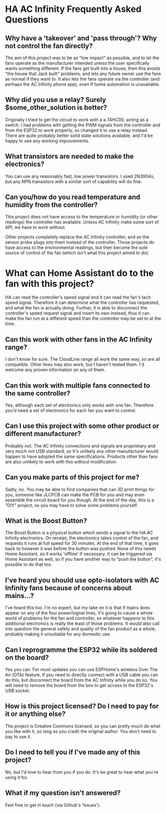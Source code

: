 # HA AC Infinity Frequently Asked Questions

## Why have a 'takeover' and 'pass through'? Why not control the fan directly?

The aim of this project was to be as "low impact" as possible, and to let the fans operate as the manufacturer intended _unless_ the user specifically wants something different. If the fans get built into a house, then
this avoids "the house that Jack built" problems, and lets any future owner use the fans as normal if they want to. It also lets the fans operate via the controller (and perhaps the AC Infinity phone app), even if home automation is unavailable.

## Why did you use a relay? Surely $some_other_solution is better?

Originally I tried to get the circuit to work with a a 74HC00, acting as a switch. I had problems with getting the PWM signals from the controller and from the ESP32 to work properly, so changed it to use a relay instead. There are quite probably better solid state solutions available, and I'd be happy to see any working improvements.

## What transistors are needed to make the electronics?

You can use any reasonably fast, low power transistors. I used 2N3904s, but any NPN transistors with a similar sort of capability will do fine.

## Can you/how do you read temperature and humidity from the controller?

This project does not have access to the temperature or humidity (or other readings) the controller has available. Unless AC Infinity make some sort of API, we have to work without.

Other projects completely replace the AC Infinity controller, and so the sensor probe plugs into them instead of the controller. Those projects do have access to the environmental readings, but then become the sole source of control of the fan (which isn't what this project aimed to do).

# What can Home Assistant do to the fan with this project?

HA can read the controller's speed signal and it can read the fan's tach speed signal. Therefore it can determine what the controller has requested, and what the fan is actually doing. Further, it is able to disconnect the controller's speed request signal and insert its own instead, thus it can make the fan run at a different speed than the controller may be set to at the time.

## Can this work with other fans in the AC Infinity range?

I don't know for sure. The CloudLine range all work the same way, so are all compatible. Other lines may also work, but I haven't tested them. I'd welcome any proven information on any of them.

## Can this work with multiple fans connected to the same controller?

Yes, although each set of electronics only works with one fan. Therefore you'd need a set of electronics for each fan you want to control.

## Can I use this project with some other product or different manufacturer?

Probably not. The AC Infinity connections and signals are proprietary and very much not USB standard, so it's unlikely any other manufacturer would happen to have adopted the same specifications. Products other than fans are also unlikely to work with this without modification.

## Can you make parts of this project for me?

Sadly, no. You may be able to find companies that can 3D print things for you, someone like JLCPCB can make the PCB for you and may even assemble the circuit board for you though. At the end of the day, this is a "DIY" project, so you may have to solve some problems yourself.

## What is the Boost Button?

The Boost Button is a physical button which sends a signal to the HA AC Infinity electronics. On receipt, the electronics takes control of the fan, and requests it runs at full speed for 30 minutes. At the end of that time, it goes back to however it was before the button was pushed. None of this needs Home Assistant, so it works 'offline' if necessary. It can be triggered via Home Assistant as well, so if you have another way to "push the button", it's possible to do that too.

## I've heard you should use opto-isolators with AC Infinity fans because of concerns about mains...?

I've heard this too. I'm no expert, but my take on it is that if mains does appear on any of the four power/signal lines, it's going to cause a whole world of problems for the fan and controller, so whatever happens to this additional electronics is really the least of those problems. It would also call into question the general safety and quality of the fan product as a whole, probably making it unsuitable for any domestic use.

## Can I reprogramme the ESP32 while its soldered on the board?

Yes you can. For most updates you can use ESPHome's wireless Over The Air (OTA) feature. If you need to directly connect with a USB cable you can do this, but disconnect the board from the AC Infinity while you do so. You will need to remove the board from the box to get access to the ESP32's USB socket.

## How is this project licensed? Do I need to pay for it or anything else?

The project is Creative Commons licensed, so you can pretty much do what you like with it, so long as you credit the original author. You don't need to pay to use it.

## Do I need to tell you if I've made any of this project?

No, but I'd love to hear from you if you do. It's be great to hear what you're using it for.

## What if my question isn't answered?

Feel free to get in touch (via Github's 'Issues').
